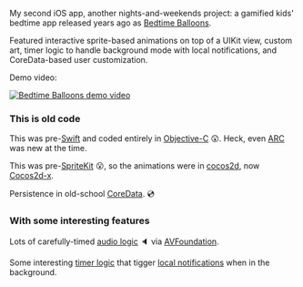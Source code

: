 My second iOS app, another nights-and-weekends project: a gamified kids' bedtime app released years ago as [Bedtime Balloons](https://www.roundtripsoftware.com/app/bedtime/).

Featured interactive sprite-based animations on top of a UIKit view, custom art, timer logic to handle background mode with local notifications, and CoreData-based user customization.

Demo video:

[![Bedtime Balloons demo video](http://img.youtube.com/vi/2FC9hHkJs5M/0.jpg)](http://www.youtube.com/watch?v=2FC9hHkJs5M)


### This is old code

This was pre-[Swift](https://developer.apple.com/swift/) and coded entirely in [Objective-C](https://en.wikipedia.org/wiki/Objective-C) 😲.  Heck, even [ARC](https://opensource.apple.com/source/clang/clang-211.10.1/src/tools/clang/docs/AutomaticReferenceCounting.html) was new at the time.

This was pre-[SpriteKit](https://developer.apple.com/spritekit/) 😮, so the animations were in [cocos2d](https://en.wikipedia.org/wiki/Cocos2d), now [Cocos2d-x](https://www.cocos.com/en/cocos2d-x).

Persistence in old-school [CoreData](https://developer.apple.com/documentation/coredata/). 💿  

### With some interesting features

Lots of carefully-timed [audio logic](https://github.com/patmcgtx/bedtime-balloons/blob/master/Kid%20on%20Time/KTSoundPlayer.m) 🔈 via [AVFoundation](https://developer.apple.com/av-foundation/). 

Some interesting [timer logic](https://github.com/patmcgtx/bedtime-balloons/blob/master/Kid%20on%20Time/KTTimer.m) that tigger [local notifications](https://github.com/patmcgtx/bedtime-balloons/blob/master/Kid%20on%20Time/KTTaskNotifiication.m) when in the background.


